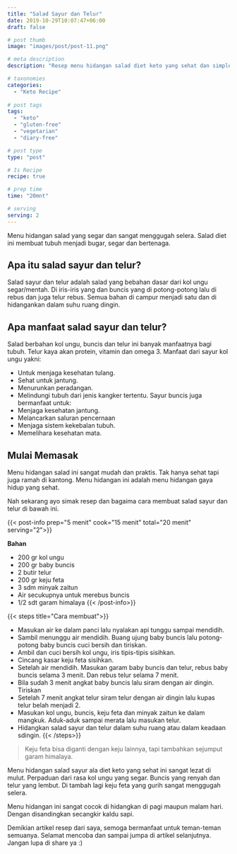 ```yaml
---
title: "Salad Sayur dan Telur"
date: 2019-10-29T10:07:47+06:00
draft: false

# post thumb
image: "images/post/post-11.png"

# meta description
description: "Resep menu hidangan salad diet keto yang sehat dan simple. Layak di jadikan menu andalan sehari-hari"

# taxonomies
categories:
  - "Keto Recipe"
  
# post tags
tags:
  - "keto"
  - "gluten-free"
  - "vegetarian"
  - "diary-free"

# post type
type: "post"

# Is Recipe
recipe: true

# prep time
time: "20mnt"

# serving
serving: 2
---
```


Menu hidangan salad yang segar dan sangat menggugah selera. Salad diet ini membuat tubuh menjadi bugar, segar dan bertenaga. 

## Apa itu salad sayur dan telur? 

Salad sayur dan telur adalah salad yang bebahan dasar dari kol ungu segar/mentah.
Di iris-iris yang dan buncis yang di potong-potong lalu di rebus dan juga telur rebus. Semua bahan di campur menjadi satu dan di hidangankan dalam suhu ruang dingin.

## Apa manfaat salad sayur dan telur?

Salad berbahan kol ungu, buncis dan telur ini banyak manfaatnya bagi tubuh. Telur kaya akan protein, vitamin dan omega 3. Manfaat dari sayur kol ungu yakni:
- Untuk menjaga kesehatan tulang.
- Sehat untuk jantung.
- Menurunkan peradangan.
- Melindungi tubuh dari jenis kangker tertentu.
Sayur buncis juga bermanfaat untuk:
- Menjaga kesehatan jantung.
- Melancarkan saluran pencernaan
- Menjaga sistem kekebalan tubuh.
- Memelihara kesehatan mata.

## Mulai Memasak

Menu hidangan salad ini sangat mudah dan praktis. Tak hanya sehat tapi juga ramah di kantong. Menu hidangan ini adalah menu hidangan gaya hidup yang sehat. 

Nah sekarang ayo simak resep dan bagaima cara membuat salad sayur dan telur di bawah ini.

{{< post-info prep="5 menit" cook="15 menit" total="20 menit" serving="2">}}

__Bahan__ 

- 200 gr kol ungu
- 200 gr baby buncis
- 2 butir telur
- 200 gr keju feta
- 3 sdm minyak zaitun
- Air secukupnya untuk merebus buncis
- 1/2 sdt garam himalaya
{{< /post-info>}}

{{< steps title="Cara membuat">}}
- Masukan air ke dalam panci lalu nyalakan api tunggu sampai mendidih.
- Sambil menunggu air mendidih. Buang ujung baby buncis lalu potong-potong baby buncis cuci bersih dan tiriskan.
- Ambil dan cuci bersih kol ungu, iris tipis-tipis sisihkan.
- Cincang kasar keju feta sisihkan.
- Setelah air mendidih. Masukan garam baby buncis dan telur, rebus baby buncis selama 3 menit. Dan rebus telur selama 7 menit.
- Bila sudah 3 menit angkat baby buncis lalu siram dengan air dingin. Tiriskan
- Setelah 7 menit angkat telur siram telur dengan air dingin lalu kupas telur belah menjadi 2.
- Masukan kol ungu, buncis, keju feta dan minyak zaitun ke dalam mangkuk. Aduk-aduk sampai merata lalu masukan telur.
- Hidangkan salad sayur dan telur dalam suhu ruang atau dalam keadaan sdingin.
{{< /steps>}}

>Keju feta bisa diganti dengan keju lainnya, tapi tambahkan sejumput garam himalaya.

Menu hidangan salad sayur ala diet keto yang sehat ini sangat lezat di mulut. Perpaduan dari rasa kol ungu yang segar. Buncis yang renyah dan telur yang lembut. Di tambah lagi keju feta yang gurih sangat menggugah selera.

Menu hidangan ini sangat cocok di hidangkan di pagi maupun malam hari. Dengan disandingkan secangkir kaldu sapi.

Demikian artikel resep dari saya, semoga bermanfaat untuk teman-teman semuanya. Selamat mencoba dan sampai jumpa di artikel selanjutnya. Jangan lupa di share ya :)